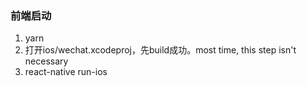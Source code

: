 ### 前端启动
1. yarn
2. 打开ios/wechat.xcodeproj，先build成功。most time, this step isn't necessary
3. react-native run-ios
